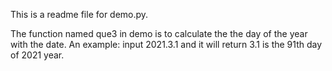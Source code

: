 This is a readme file for demo.py.

The function named que3 in demo is to calculate the the day of the year with the date.
An example: input 2021.3.1 and it will return 3.1 is the 91th day of 2021 year.

